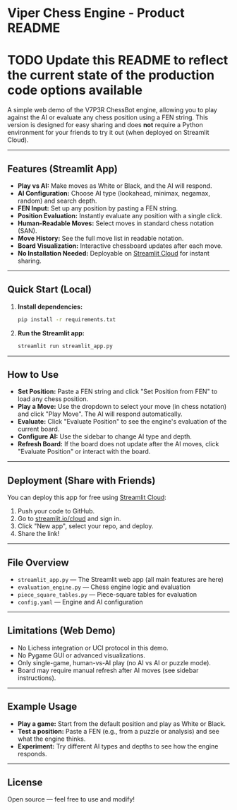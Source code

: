 # Viper Chess Engine - Product README
# TODO Update this README to reflect the current state of the production code options available 
A simple web demo of the V7P3R ChessBot engine, allowing you to play against the AI or evaluate any chess position using a FEN string. This version is designed for easy sharing and does **not** require a Python environment for your friends to try it out (when deployed on Streamlit Cloud).

---

## Features (Streamlit App)

- **Play vs AI:** Make moves as White or Black, and the AI will respond.
- **AI Configuration:** Choose AI type (lookahead, minimax, negamax, random) and search depth.
- **FEN Input:** Set up any position by pasting a FEN string.
- **Position Evaluation:** Instantly evaluate any position with a single click.
- **Human-Readable Moves:** Select moves in standard chess notation (SAN).
- **Move History:** See the full move list in readable notation.
- **Board Visualization:** Interactive chessboard updates after each move.
- **No Installation Needed:** Deployable on [Streamlit Cloud](https://streamlit.io/cloud) for instant sharing.

---

## Quick Start (Local)

1. **Install dependencies:**
    ```bash
    pip install -r requirements.txt
    ```

2. **Run the Streamlit app:**
    ```bash
    streamlit run streamlit_app.py
    ```

---

## How to Use

- **Set Position:** Paste a FEN string and click "Set Position from FEN" to load any chess position.
- **Play a Move:** Use the dropdown to select your move (in chess notation) and click "Play Move". The AI will respond automatically.
- **Evaluate:** Click "Evaluate Position" to see the engine's evaluation of the current board.
- **Configure AI:** Use the sidebar to change AI type and depth.
- **Refresh Board:** If the board does not update after the AI moves, click "Evaluate Position" or interact with the board.

---

## Deployment (Share with Friends)

You can deploy this app for free using [Streamlit Cloud](https://streamlit.io/cloud):

1. Push your code to GitHub.
2. Go to [streamlit.io/cloud](https://streamlit.io/cloud) and sign in.
3. Click "New app", select your repo, and deploy.
4. Share the link!

---

## File Overview

- `streamlit_app.py` — The Streamlit web app (all main features are here)
- `evaluation_engine.py` — Chess engine logic and evaluation
- `piece_square_tables.py` — Piece-square tables for evaluation
- `config.yaml` — Engine and AI configuration

---

## Limitations (Web Demo)

- No Lichess integration or UCI protocol in this demo.
- No Pygame GUI or advanced visualizations.
- Only single-game, human-vs-AI play (no AI vs AI or puzzle mode).
- Board may require manual refresh after AI moves (see sidebar instructions).

---

## Example Usage

- **Play a game:** Start from the default position and play as White or Black.
- **Test a position:** Paste a FEN (e.g., from a puzzle or analysis) and see what the engine thinks.
- **Experiment:** Try different AI types and depths to see how the engine responds.

---

## License

Open source — feel free to use and modify!
